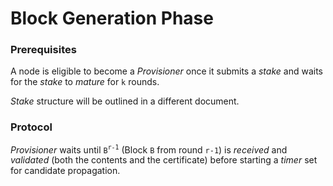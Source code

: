 # Block Generation Phase
### Prerequisites
A node is eligible to become a *Provisioner* once it submits a *stake* and waits for the *stake* to *mature* for `k` rounds.  
  
*Stake* structure will be outlined in a different document.
### Protocol
*Provisioner* waits until `B`<sup>`r-1`</sup> (Block `B` from round `r-1`) is *received* and *validated* (both the contents and the certificate) before starting a *timer* set for candidate propagation.

